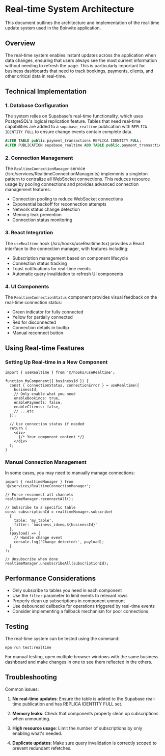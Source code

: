 # Real-time System Architecture

This document outlines the architecture and implementation of the real-time update system used in the Boinvite application.

## Overview

The real-time system enables instant updates across the application when data changes, ensuring that users always see the most current information without needing to refresh the page. This is particularly important for business dashboards that need to track bookings, payments, clients, and other critical data in real-time.

## Technical Implementation

### 1. Database Configuration

The system relies on Supabase's real-time functionality, which uses PostgreSQL's logical replication feature. Tables that need real-time capabilities are added to a `supabase_realtime` publication with `REPLICA IDENTITY FULL` to ensure change events contain complete data.

```sql
ALTER TABLE public.payment_transactions REPLICA IDENTITY FULL;
ALTER PUBLICATION supabase_realtime ADD TABLE public.payment_transactions;
```

### 2. Connection Management

The `RealtimeConnectionManager` service (/src/services/RealtimeConnectionManager.ts) implements a singleton pattern to centralize all WebSocket connections. This reduces resource usage by pooling connections and provides advanced connection management features:

- Connection pooling to reduce WebSocket connections
- Exponential backoff for reconnection attempts
- Network status change detection
- Memory leak prevention
- Connection status monitoring

### 3. React Integration

The `useRealtime` hook (/src/hooks/useRealtime.tsx) provides a React interface to the connection manager, with features including:

- Subscription management based on component lifecycle
- Connection status tracking
- Toast notifications for real-time events
- Automatic query invalidation to refresh UI components

### 4. UI Components

The `RealtimeConnectionStatus` component provides visual feedback on the real-time connection status:

- Green indicator for fully connected
- Yellow for partially connected
- Red for disconnected
- Connection details in tooltip
- Manual reconnect button

## Using Real-time Features

### Setting Up Real-time in a New Component

```tsx
import { useRealtime } from '@/hooks/useRealtime';

function MyComponent({ businessId }) {
  const { connectionStatus, connectionError } = useRealtime({
    businessId,
    // Only enable what you need
    enableBookings: true,
    enablePayments: false,
    enableClients: false,
    // ...etc
  });
  
  // Use connection status if needed
  return (
    <div>
      {/* Your component content */}
    </div>
  );
}
```

### Manual Connection Management

In some cases, you may need to manually manage connections:

```tsx
import { realtimeManager } from '@/services/RealtimeConnectionManager';

// Force reconnect all channels
realtimeManager.reconnectAll();

// Subscribe to a specific table
const subscriptionId = realtimeManager.subscribe(
  {
    table: 'my_table',
    filter: `business_id=eq.${businessId}`
  },
  (payload) => {
    // Handle change event
    console.log('Change detected:', payload);
  }
);

// Unsubscribe when done
realtimeManager.unsubscribeAll(subscriptionId);
```

## Performance Considerations

- Only subscribe to tables you need in each component
- Use the `filter` parameter to limit events to relevant rows
- Properly clean up subscriptions in component unmount
- Use debounced callbacks for operations triggered by real-time events
- Consider implementing a fallback mechanism for poor connections

## Testing

The real-time system can be tested using the command:

```
npm run test:realtime
```

For manual testing, open multiple browser windows with the same business dashboard and make changes in one to see them reflected in the others.

## Troubleshooting

Common issues:

1. **No real-time updates**: Ensure the table is added to the Supabase real-time publication and has REPLICA IDENTITY FULL set.

2. **Memory leaks**: Check that components properly clean up subscriptions when unmounting.

3. **High resource usage**: Limit the number of subscriptions by only enabling what's needed.

4. **Duplicate updates**: Make sure query invalidation is correctly scoped to prevent redundant refetches.
